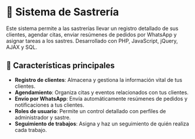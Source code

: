# 🧵 Sistema de Sastrería 

Este sistema permite a las sastrerías llevar un registro detallado de sus clientes, agendar citas, enviar resúmenes de pedidos por WhatsApp y asignar tareas a los sastres. Desarrollado con PHP, JavaScript, jQuery, AJAX y SQL.



## 🌟 Características principales

- **Registro de clientes**: Almacena y gestiona la información vital de tus clientes.
- **Agendamiento**: Organiza citas y eventos relacionados con tus clientes.
- **Envío por WhatsApp**: Envía automáticamente resúmenes de pedidos y notificaciones a tus clientes.
- **Roles de usuario**: Permite un control detallado con perfiles de administrador y sastre.
- **Seguimiento de trabajos**: Asigna y haz un seguimiento de quién realiza cada trabajo.

